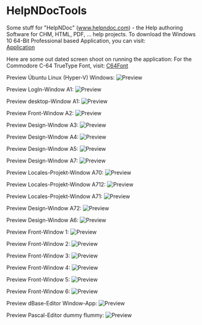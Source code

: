# HelpNDocTools
Some stuff for "HelpNDoc" (www.helpndoc.com) - the Help authoring Software for CHM, HTML, PDF, ... help projects.
To download the Windows 10 64-Bit Professional based Application, you can visit:<br>
[Application](https://kallup.net/woops/)

Here are some out dated screen shoot on running the application:
For the Commodore C-64 TrueType Font, visit: [C64Font](https://style64.org/release/c64-truetype-v1.2.1-style)

Preview Úbuntu Linux (Hyper-V) Windows:
![Preview](src/img/linux001.png)

Preview LogIn-Window A1:
![Preview](src/img/login.png)

Preview desktop-Window A1:
![Preview](src/img/desktop.png)

Preview Front-Window A2:
![Preview](src/img/screen010.png)

Preview Design-Window A3:
![Preview](src/img/screen011.png)

Preview Design-Window A4:
![Preview](src/img/screen012.png)

Preview Design-Window A5:
![Preview](src/img/screen013.png)

Preview Design-Window A7:
![Preview](src/img/screen015.png)

Preview Locales-Projekt-Window A70:
![Preview](src/img/screen017.png)

Preview Locales-Projekt-Window A712:
![Preview](src/img/screen019.png)

Preview Locales-Projekt-Window A71:
![Preview](src/img/screen018.png)

Preview Design-Window A72:
![Preview](src/img/screen016.png)

Preview Design-Window A6:
![Preview](src/img/screen014.png)

Preview Front-Window 1:
![Preview](src/img/screen00A.png)

Preview Front-Window 2:
![Preview](src/img/screen000.png)

Preview Front-Window 3:
![Preview](src/img/screen001.png)

Preview Front-Window 4:
![Preview](src/img/screen002.png)

Preview Front-Window 5:
![Preview](src/img/screen003.png)

Preview Front-Window 6:
![Preview](src/img/screen004.png)

Preview dBase-Editor Window-App:
![Preview](src/img/dbase.png)

Preview Pascal-Editor dummy flummy:
![Preview](src/img/pascal.png)
